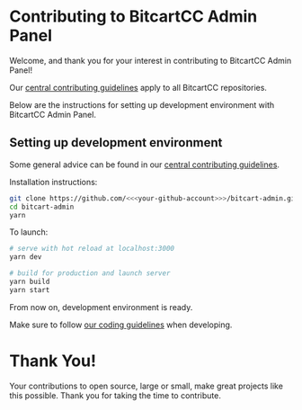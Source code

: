 # Contributing to BitcartCC Admin Panel

Welcome, and thank you for your interest in contributing to BitcartCC Admin Panel!

Our [central contributing guidelines](https://github.com/bitcartcc/bitcart/blob/master/CONTRIBUTING.md) apply to all BitcartCC repositories.

Below are the instructions for setting up development environment with BitcartCC Admin Panel.

## Setting up development environment

Some general advice can be found in our [central contributing guidelines](https://github.com/bitcartcc/bitcart/wiki/How-to-Contribute#setting-up-development-environment).

Installation instructions:

```bash
git clone https://github.com/<<<your-github-account>>>/bitcart-admin.git
cd bitcart-admin
yarn
```

To launch:

```bash
# serve with hot reload at localhost:3000
yarn dev

# build for production and launch server
yarn build
yarn start
```

From now on, development environment is ready.

Make sure to follow [our coding guidelines](https://github.com/bitcartcc/bitcart/wiki/Coding-Guidelines) when developing.

# Thank You!

Your contributions to open source, large or small, make great projects like this possible. Thank you for taking the time to contribute.
